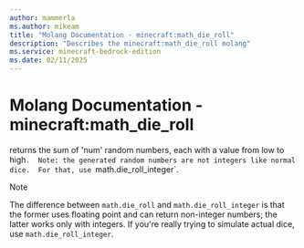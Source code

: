 ```yaml
---
author: mammerla
ms.author: mikeam
title: "Molang Documentation - minecraft:math_die_roll"
description: "Describes the minecraft:math_die_roll molang"
ms.service: minecraft-bedrock-edition
ms.date: 02/11/2025 
---
```


# Molang Documentation - minecraft:math_die_roll

returns the sum of 'num' random numbers, each with a value from low to high`.  Note: the generated random numbers are not integers like normal dice.  For that, use `math.die_roll_integer`.

> [!Note]
> The difference between `math.die_roll` and `math.die_roll_integer` is that the former uses floating point and can return non-integer numbers; the latter works only with integers. If you're really trying to simulate actual dice, use `math.die_roll_integer`.
